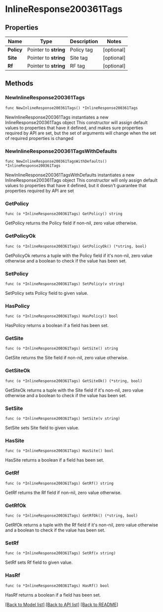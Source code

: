 # InlineResponse200361Tags

## Properties

Name | Type | Description | Notes
------------ | ------------- | ------------- | -------------
**Policy** | Pointer to **string** | Policy tag | [optional] 
**Site** | Pointer to **string** | Site tag | [optional] 
**Rf** | Pointer to **string** | RF tag | [optional] 

## Methods

### NewInlineResponse200361Tags

`func NewInlineResponse200361Tags() *InlineResponse200361Tags`

NewInlineResponse200361Tags instantiates a new InlineResponse200361Tags object
This constructor will assign default values to properties that have it defined,
and makes sure properties required by API are set, but the set of arguments
will change when the set of required properties is changed

### NewInlineResponse200361TagsWithDefaults

`func NewInlineResponse200361TagsWithDefaults() *InlineResponse200361Tags`

NewInlineResponse200361TagsWithDefaults instantiates a new InlineResponse200361Tags object
This constructor will only assign default values to properties that have it defined,
but it doesn't guarantee that properties required by API are set

### GetPolicy

`func (o *InlineResponse200361Tags) GetPolicy() string`

GetPolicy returns the Policy field if non-nil, zero value otherwise.

### GetPolicyOk

`func (o *InlineResponse200361Tags) GetPolicyOk() (*string, bool)`

GetPolicyOk returns a tuple with the Policy field if it's non-nil, zero value otherwise
and a boolean to check if the value has been set.

### SetPolicy

`func (o *InlineResponse200361Tags) SetPolicy(v string)`

SetPolicy sets Policy field to given value.

### HasPolicy

`func (o *InlineResponse200361Tags) HasPolicy() bool`

HasPolicy returns a boolean if a field has been set.

### GetSite

`func (o *InlineResponse200361Tags) GetSite() string`

GetSite returns the Site field if non-nil, zero value otherwise.

### GetSiteOk

`func (o *InlineResponse200361Tags) GetSiteOk() (*string, bool)`

GetSiteOk returns a tuple with the Site field if it's non-nil, zero value otherwise
and a boolean to check if the value has been set.

### SetSite

`func (o *InlineResponse200361Tags) SetSite(v string)`

SetSite sets Site field to given value.

### HasSite

`func (o *InlineResponse200361Tags) HasSite() bool`

HasSite returns a boolean if a field has been set.

### GetRf

`func (o *InlineResponse200361Tags) GetRf() string`

GetRf returns the Rf field if non-nil, zero value otherwise.

### GetRfOk

`func (o *InlineResponse200361Tags) GetRfOk() (*string, bool)`

GetRfOk returns a tuple with the Rf field if it's non-nil, zero value otherwise
and a boolean to check if the value has been set.

### SetRf

`func (o *InlineResponse200361Tags) SetRf(v string)`

SetRf sets Rf field to given value.

### HasRf

`func (o *InlineResponse200361Tags) HasRf() bool`

HasRf returns a boolean if a field has been set.


[[Back to Model list]](../README.md#documentation-for-models) [[Back to API list]](../README.md#documentation-for-api-endpoints) [[Back to README]](../README.md)


